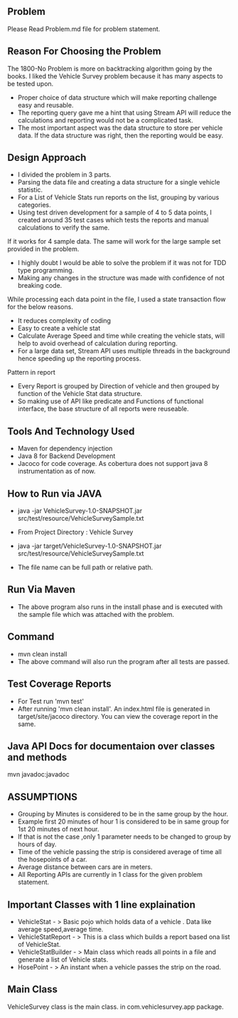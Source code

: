 Problem
------------------
Please Read Problem.md file for problem statement.

Reason For Choosing the Problem
-------------------------------
The 1800-No Problem is more on backtracking algorithm going by the books.
I liked the Vehicle Survey problem because it has many aspects to be tested upon.
* Proper choice of data structure which will make reporting challenge easy and reusable.
* The reporting query gave me a hint that using Stream API will reduce the calculations and reporting would not be a complicated task.
* The most important aspect was the data structure to store per vehicle data. If the data structure was right, then the reporting would be easy.

Design Approach
------------------
* I divided the problem in 3 parts.
* Parsing the data file and creating a data structure for a single vehicle statistic.
* For a List of Vehicle Stats run reports on the list, grouping by various categories.
* Using test driven development for a sample of 4 to 5 data points, I created around 35 test cases which tests the reports and manual calculations to verify the same.

If it works for 4 sample data. The same will work for the large sample set provided in the problem.

* I highly doubt I would be able to solve the problem if it was not for TDD type programming.
* Making any changes in the structure was made with confidence of not breaking code.


While processing each data point in the file, I used a state transaction flow for the below reasons.
* It reduces complexity of coding
* Easy to create a vehicle stat
* Calculate Average Speed and time while creating the vehicle stats, will help to avoid overhead of calculation during reporting.
* For a large data set, Stream API uses multiple threads in the background hence speeding up the reporting process.

Pattern in report
* Every Report is grouped by Direction of vehicle and then grouped by function of the Vehicle Stat data structure.
* So making use of API like predicate and Functions of functional interface, the base structure of all reports were reuseable.


Tools And Technology Used
-------------------------
* Maven for dependency injection
* Java 8 for Backend Development
* Jacoco for code coverage. As cobertura does not support java 8 instrumentation as of now.

How to Run via JAVA
-----------------
* java -jar VehicleSurvey-1.0-SNAPSHOT.jar src/test/resource/VehicleSurveySample.txt

* From Project Directory : Vehicle Survey
* java -jar target/VehicleSurvey-1.0-SNAPSHOT.jar src/test/resource/VehicleSurveySample.txt

* The file name can be full path or relative path.

Run Via Maven
----------------
* The above program also runs in the install phase and is executed with the sample file which was attached with the problem.

Command
----------
* mvn clean install
* The above command will also run the program after all tests are passed.

Test Coverage Reports
----------------------
* For Test run 'mvn test'
* After running 'mvn clean install'. An index.html file is generated in target/site/jacoco directory. You can view the coverage report in the same.

Java API Docs for documentaion over classes and methods
-------------
 mvn javadoc:javadoc

ASSUMPTIONS
---------------------------
* Grouping by Minutes is considered to be in the same group by the hour.
* Example first 20 minutes of hour 1 is considered to be in same group for 1st 20 minutes of next hour.
* If that is not the case ,only 1 parameter needs to be changed to group by hours of day.
* Time of the vehicle passing the strip is considered average of time all the hosepoints of a car.
* Average distance between cars are in meters.
* All Reporting APIs are currently in 1 class for the given problem statement.

Important Classes with 1 line explaination
-----------------------------------------
* VehicleStat - > Basic pojo which holds data of a vehicle . Data like average speed,average time.
* VehicleStatReport - > This is a class which builds a report based ona  list of VehicleStat.
* VehicleStatBuilder - > Main class which reads all points in a file and generate a list of Vehicle stats.
* HosePoint - > An instant when a vehicle passes the strip on the road.

Main Class
---------------------------------------
VehicleSurvey class is the main class. in com.vehiclesurvey.app package.

